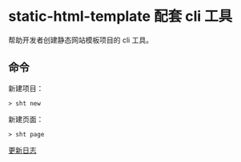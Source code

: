 # static-html-template 配套 cli 工具

帮助开发者创建静态网站模板项目的 cli 工具。

## 命令

新建项目：

```shell
> sht new
```

新建页面：

```shell
> sht page
```

[更新日志](./CHANGELOG.md)
